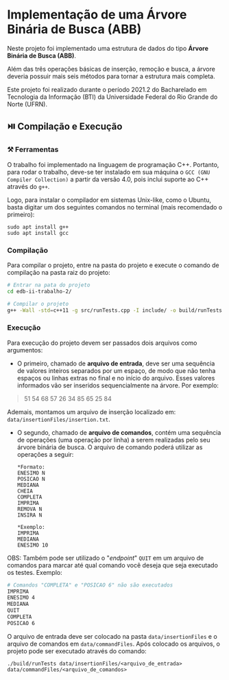# Implementação de uma Árvore Binária de Busca (ABB)

Neste projeto foi implementado uma estrutura de dados do tipo **Árvore Binária de Busca (ABB)**.

Além das três operações básicas de inserção, remoção e busca, a árvore deveria possuir mais seis métodos para tornar a estrutura mais completa.

Este projeto foi realizado durante o período 2021.2 do Bacharelado em Tecnologia da Informação (BTI) da Universidade Federal do Rio Grande do Norte (UFRN).

## ⏯️ Compilação e Execução

### ⚒️ Ferramentas

O trabalho foi implementado na linguagem de programação C++. Portanto, para rodar o trabalho, deve-se ter instalado em sua máquina o `GCC (GNU Compiler Collection)` a partir da versão 4.0, pois inclui suporte ao C++ através do `g++`.

Logo, para instalar o compilador em sistemas Unix-like, como o Ubuntu, basta digitar um dos seguintes comandos no terminal (mais recomendado o primeiro):
```console
sudo apt install g++
sudo apt install gcc
```

### Compilação

Para compilar o projeto, entre na pasta do projeto e execute o comando de compilação na pasta raiz do projeto:
```sh
# Entrar na pata do projeto
cd edb-ii-trabalho-2/

# Compilar o projeto
g++ -Wall -std=c++11 -g src/runTests.cpp -I include/ -o build/runTests
```

### Execução

Para execução do projeto devem ser passados dois arquivos como argumentos:
- O primeiro, chamado de **arquivo de entrada**, deve ser uma sequência de valores inteiros separados por um espaço, de modo que não tenha espaços ou linhas extras no final e no início do arquivo. Esses valores informados vão ser inseridos sequencialmente na árvore.
Por exemplo:
>51 54 68 57 26 34 85 65 25 84

Ademais, montamos um arquivo de inserção localizado em: `data/insertionFiles/insertion.txt`.
- O segundo, chamado de **arquivo de comandos**, contém uma sequência de operações (uma operação por linha) a serem realizadas pelo seu árvore binária de busca.
O arquivo de comando poderá utilizar as operações a seguir:
    ```
    *Formato:
    ENESIMO N
    POSICAO N
    MEDIANA
    CHEIA
    COMPLETA
    IMPRIMA
    REMOVA N
    INSIRA N

    *Exemplo:
    IMPRIMA
    MEDIANA
    ENESIMO 10
    ```
OBS: Também pode ser utilizado o "*endpoint*" `QUIT` em um arquivo de comandos para marcar até qual comando você deseja que seja executado os testes. Exemplo:
```sh
# Comandos "COMPLETA" e "POSICAO 6" não são executados
IMPRIMA
ENESIMO 4
MEDIANA
QUIT
COMPLETA
POSICAO 6
```

O arquivo de entrada deve ser colocado na pasta `data/insertionFiles` e o arquivo de comandos em `data/commandFiles`. Após colocado os arquivos, o projeto pode ser executado através do comando:
```
./build/runTests data/insertionFiles/<arquivo_de_entrada> data/commandFiles/<arquivo_de_comandos>
```
